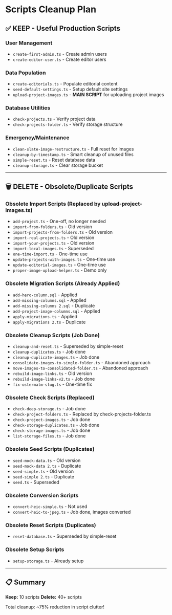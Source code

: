 # Scripts Cleanup Plan

## ✅ KEEP - Useful Production Scripts

### User Management
- `create-first-admin.ts` - Create admin users
- `create-editor-user.ts` - Create editor users

### Data Population
- `create-editorials.ts` - Populate editorial content
- `seed-default-settings.ts` - Setup default site settings
- `upload-project-images.ts` - **MAIN SCRIPT** for uploading project images

### Database Utilities
- `check-projects.ts` - Verify project data
- `check-projects-folder.ts` - Verify storage structure

### Emergency/Maintenance
- `clean-slate-image-restructure.ts` - Full reset for images
- `cleanup-by-timestamp.ts` - Smart cleanup of unused files
- `simple-reset.ts` - Reset database data
- `cleanup-storage.ts` - Clear storage bucket

---

## 🗑️ DELETE - Obsolete/Duplicate Scripts

### Obsolete Import Scripts (Replaced by upload-project-images.ts)
- `add-project.ts` - One-off, no longer needed
- `import-from-folders.ts` - Old version
- `import-projects-from-folders.ts` - Old version
- `import-real-projects.ts` - Old version
- `import-your-projects.ts` - Old version
- `import-local-images.ts` - Superseded
- `one-time-import.ts` - One-time use
- `update-projects-with-images.ts` - One-time use
- `update-editorial-images.ts` - One-time use
- `proper-image-upload-helper.ts` - Demo only

### Obsolete Migration Scripts (Already Applied)
- `add-hero-column.sql` - Applied
- `add-missing-columns.sql` - Applied
- `add-missing-columns 2.sql` - Duplicate
- `add-project-image-columns.sql` - Applied
- `apply-migrations.ts` - Applied
- `apply-migrations 2.ts` - Duplicate

### Obsolete Cleanup Scripts (Job Done)
- `cleanup-and-reset.ts` - Superseded by simple-reset
- `cleanup-duplicates.ts` - Job done
- `cleanup-duplicate-images.ts` - Job done
- `consolidate-images-to-single-folder.ts` - Abandoned approach
- `move-images-to-consolidated-folder.ts` - Abandoned approach
- `rebuild-image-links.ts` - Old version
- `rebuild-image-links-v2.ts` - Job done
- `fix-ostermalm-slug.ts` - One-time fix

### Obsolete Check Scripts (Replaced)
- `check-deep-storage.ts` - Job done
- `check-project-folders.ts` - Replaced by check-projects-folder.ts
- `check-project-images.ts` - Job done
- `check-storage-duplicates.ts` - Job done
- `check-storage-images.ts` - Job done
- `list-storage-files.ts` - Job done

### Obsolete Seed Scripts (Duplicates)
- `seed-mock-data.ts` - Old version
- `seed-mock-data 2.ts` - Duplicate
- `seed-simple.ts` - Old version
- `seed-simple 2.ts` - Duplicate
- `seed.ts` - Superseded

### Obsolete Conversion Scripts
- `convert-heic-simple.ts` - Not used
- `convert-heic-to-jpeg.ts` - Job done, images converted

### Obsolete Reset Scripts (Duplicates)
- `reset-database.ts` - Superseded by simple-reset

### Obsolete Setup Scripts
- `setup-storage.ts` - Already setup

---

## 📋 Summary

**Keep:** 10 scripts
**Delete:** 40+ scripts

Total cleanup: ~75% reduction in script clutter!

